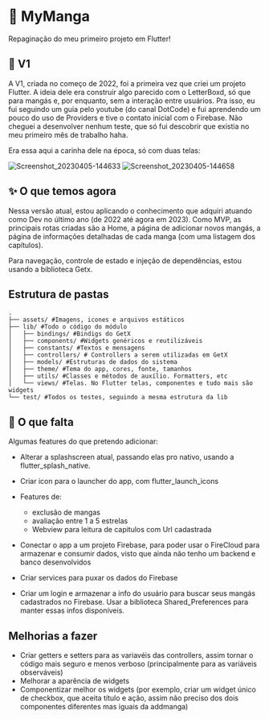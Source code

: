 # :book: MyManga

Repaginação do meu primeiro projeto em Flutter! 

## :robot: V1

A V1, criada no começo de 2022, foi a primeira vez que criei um projeto Flutter. A ideia dele era construir algo parecido com o LetterBoxd, só que para mangás e, por enquanto, sem a interação entre usuários. Pra isso, eu fui seguindo um guia pelo youtube (do canal DotCode) e fui aprendendo um pouco do uso de Providers e tive o contato inicial com o Firebase. Não cheguei a desenvolver nenhum teste, que só fui descobrir que existia no meu primeiro mês de trabalho haha.

Era essa aqui a carinha dele na época, só com duas telas: 

![Screenshot_20230405-144633](https://user-images.githubusercontent.com/88168375/230163688-0a5d498e-82c4-44c2-b246-64011f023cfa.png)
![Screenshot_20230405-144658](https://user-images.githubusercontent.com/88168375/230163706-aaa515dd-6e6b-4a3b-96ed-60029d76ae5a.png)

## :sparkles: O que temos agora

Nessa versão atual, estou aplicando o conhecimento que adquiri atuando como Dev no último ano (de 2022 até agora em 2023). Como MVP, as principais rotas criadas são a Home, a página de adicionar novos mangás, a página de informações detalhadas de cada manga (com uma listagem dos capítulos).

Para navegação, controle de estado e injeção de dependências, estou usando a biblioteca Getx.

## Estrutura de pastas

```
.
├── assets/ #Imagens, icones e arquivos estáticos
├── lib/ #Todo o código do módulo
│   ├── bindings/ #Bindigs do GetX 
│   ├── components/ #Widgets genéricos e reutilizáveis
│   ├── constants/ #Textos e mensagens
│   ├── controllers/ # Controllers a serem utilizadas em GetX
│   ├── models/ #Estruturas de dados do sistema
│   ├── theme/ #Tema do app, cores, fonte, tamanhos
│   ├── utils/ #Classes e métodos de auxílio. Formatters, etc
│   └── views/ #Telas. No Flutter telas, componentes e tudo mais são widgets
└── test/ #Todos os testes, seguindo a mesma estrutura da lib
```
 
## :construction: O que falta

Algumas features do que pretendo adicionar: 

  - Alterar a splashscreen atual, passando elas pro nativo, usando a flutter_splash_native.

  - Criar icon para o launcher do app, com flutter_launch_icons

  - Features de:
    - exclusão de mangas
    - avaliação entre 1 a 5 estrelas
    - Webview para leitura de capitulos com Url cadastrada

  - Conectar o app a um projeto Firebase, para poder usar o FireCloud para armazenar e consumir dados, visto que ainda não tenho um backend e banco desenvolvidos

  - Criar services para puxar os dados do Firebase

  - Criar um login e armazenar a info do usuário para buscar seus mangás cadastrados no Firebase. Usar a biblioteca Shared_Preferences para manter essas infos disponíveis.

## Melhorias a fazer
  - Criar getters e setters para as variavéis das controllers, assim tornar o código mais seguro e menos verboso (principalmente para as variáveis observáveis)
  - Melhorar a aparência de widgets
  - Componentizar melhor os widgets (por exemplo, criar um widget único de checkbox, que aceita título e ação, assim não preciso dos dois componentes diferentes mas iguais da addmanga)
